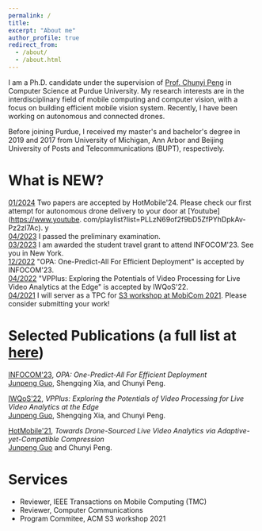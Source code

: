 ```yaml
---
permalink: /
title: 
excerpt: "About me"
author_profile: true
redirect_from: 
  - /about/
  - /about.html
---
```


I am a Ph.D. candidate under the supervision of [Prof. Chunyi Peng](https://www.cs.purdue.edu/homes/chunyi/) in Computer Science at Purdue University.
My research interests are in the interdisciplinary field of mobile computing and computer vision, with a focus on building efficient mobile vision system. 
Recently, I have been working on autonomous and connected drones. 

Before joining Purdue, I received my master's and bachelor's degree in 2019 and 2017 from University of Michigan, Ann Arbor and Beijing University of Posts and Telecommunications (BUPT), respectively. 

What is NEW?
======
[01/2024](https://jpkuo24.github.io/) Two papers are accepted by HotMobile'24. Please check our first attempt for autonomous drone delivery to your door at [Youtube](https://www.youtube.
com/playlist?list=PLLzN69of2f9bD5ZfPYhDpkAv-Pz2zI7Ac).  y<br>
[04/2023](https://jpkuo24.github.io/) I passed the preliminary examination.<br>
[03/2023](https://jpkuo24.github.io/) I am awarded the student travel grant to attend INFOCOM'23. See you in New York.<br>
[12/2022](https://jpkuo24.github.io/) "OPA: One-Predict-All For Efficient Deployment" is accepted by INFOCOM'23. <br>
[04/2022](https://jpkuo24.github.io/) "VPPlus: Exploring the Potentials of Video Processing for Live Video Analytics at the Edge" is accepted by IWQoS'22. <br>
[04/2021](https://jpkuo24.github.io/) I will server as a TPC for [S3 workshop at MobiCom 2021](http://www.people.vcu.edu/~barahoueipash/S3/S3.html). Please consider submitting your work! <br>

<!--[More news](https://jpkuo24.github.io/)-->


Selected Publications (a full list at [here](https://jpkuo24.github.io/publications/))
======
[INFOCOM'23](https://infocom2023.ieee-infocom.org/), *OPA: One-Predict-All For Efficient Deployment* <br>
<u>Junpeng Guo</u>, Shengqing Xia, and Chunyi Peng. <br>

[IWQoS'22](https://iwqos2022.ieee-iwqos.org/), *VPPlus: Exploring the Potentials of Video Processing for Live Video Analytics at the Edge* <br> 
<u>Junpeng Guo</u>, Shengqing Xia, and Chunyi Peng.<br>

[HotMobile'21](https://iwqos2022.ieee-iwqos.org/), *Towards Drone-Sourced Live Video Analytics via Adaptive-yet-Compatible Compression* <br>
<u>Junpeng Guo</u> and Chunyi Peng. <br>

Services
======
* Reviewer, IEEE Transactions on Mobile Computing (TMC)
* Reviewer, Computer Communications
* Program Commitee, ACM S3 workshop 2021


